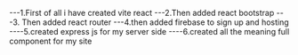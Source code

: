 

 ---1.First of all i have created vite react 
 ---2.Then added react bootstrap 
 ---3. Then added react router
 ---4.then added firebase to sign up and hosting
 ----5.created express js for my server side
 ----6.created all the meaning full component for my site 
 